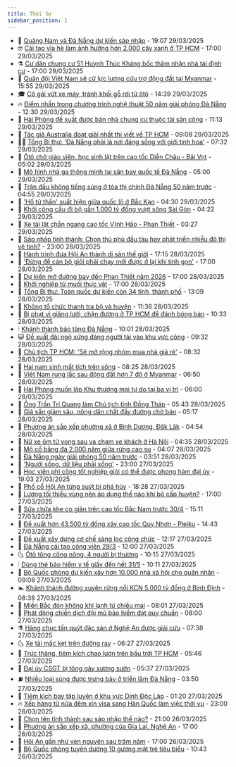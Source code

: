 ```yaml
---
title: Thời Sự
sidebar_position: 1
---
```


<!-- vnexpress-thoi-su:START -->
- 🦒 [Quảng Nam và Đà Nẵng dự kiến sáp nhập](https://vnexpress.net/quang-nam-va-da-nang-du-kien-sap-nhap-4867606.html) - 19:07 29/03/2025
- 🤓 [Cải tạo vỉa hè làm ảnh hưởng hơn 2.000 cây xanh ở TP HCM](https://vnexpress.net/cai-tao-via-he-lam-anh-huong-hon-2-000-cay-xanh-o-tp-hcm-4867451.html) - 17:00 29/03/2025
- ⚗️ [Cư dân chung cư 51 Huỳnh Thúc Kháng bốc thăm nhận nhà tái định cư](https://vnexpress.net/cu-dan-chung-cu-51-huynh-thuc-khang-boc-tham-nhan-nha-tai-dinh-cu-4866762.html) - 17:00 29/03/2025
- 🌊 [Quân đội Việt Nam sẽ cử lực lượng cứu trợ động đất tại Myanmar](https://vnexpress.net/quan-doi-viet-nam-se-cu-luc-luong-cuu-tro-dong-dat-tai-myanmar-4867588.html) - 15:55 29/03/2025
- 🎓 [Cô gái vứt xe máy, tránh khối gỗ rơi từ ôtô](https://vnexpress.net/co-gai-vut-xe-may-tranh-khoi-go-roi-tu-oto-4867565.html) - 14:39 29/03/2025
- 🔥 [Điểm nhấn trong chương trình nghệ thuật 50 năm giải phóng Đà Nẵng](https://vnexpress.net/diem-nhan-trong-chuong-trinh-nghe-thuat-50-nam-giai-phong-da-nang-4867552.html) - 12:30 29/03/2025
- 🦏 [Hải Phòng đề xuất được bán nhà chung cư thuộc tài sản công](https://vnexpress.net/hai-phong-de-xuat-duoc-ban-nha-chung-cu-thuoc-tai-san-cong-4867435.html) - 11:13 29/03/2025
- 👺 [Tác giả Australia đoạt giải nhất thi viết về TP HCM](https://vnexpress.net/tac-gia-australia-doat-giai-nhat-thi-viet-ve-tp-hcm-4867256.html) - 09:08 29/03/2025
- 🧑‍🏫 [Tổng Bí thư: &#39;Đà Nẵng phải là nơi đáng sống với giới tinh hoa&#39;](https://vnexpress.net/tong-bi-thu-da-nang-phai-la-noi-dang-song-voi-gioi-tinh-hoa-4867428.html) - 07:32 29/03/2025
- 🚦 [Ôtô chở giáo viên, học sinh lật trên cao tốc Diễn Châu - Bãi Vọt](https://vnexpress.net/oto-cho-giao-vien-hoc-sinh-lat-tren-cao-toc-dien-chau-bai-vot-4867398.html) - 05:02 29/03/2025
- 🎉 [Mô hình nhà ga thông minh tại sân bay quốc tế Đà Nẵng](https://vnexpress.net/mo-hinh-nha-ga-thong-minh-tai-san-bay-quoc-te-da-nang-4867396.html) - 05:00 29/03/2025
- 🦒 [Trận đấu không tiếng súng ở tòa thị chính Đà Nẵng 50 năm trước](https://vnexpress.net/tran-dau-khong-tieng-sung-o-toa-thi-chinh-da-nang-50-nam-truoc-4867268.html) - 04:55 29/03/2025
- 🤗 [&#39;Hố tử thần&#39; xuất hiện giữa quốc lộ ở Bắc Kạn](https://vnexpress.net/ho-tu-than-xuat-hien-giua-quoc-lo-o-bac-kan-4867373.html) - 04:30 29/03/2025
- 💼 [Khởi công cầu đi bộ gần 1.000 tỷ đồng vượt sông Sài Gòn](https://vnexpress.net/khoi-cong-cau-di-bo-gan-1-000-ty-dong-vuot-song-sai-gon-4867381.html) - 04:22 29/03/2025
- 🤩 [Xe tải lật chắn ngang cao tốc Vĩnh Hảo - Phan Thiết](https://vnexpress.net/xe-tai-lat-chan-ngang-cao-toc-vinh-hao-phan-thiet-4867324.html) - 03:27 29/03/2025
- 🤡 [Sáp nhập tỉnh thành: Chọn thủ phủ đầu tàu hay phát triển nhiều đô thị vệ tinh?](https://vnexpress.net/sap-nhap-tinh-thanh-chon-thu-phu-dau-tau-hay-phat-trien-nhieu-do-thi-ve-tinh-vnepre-4866752.html) - 23:00 28/03/2025
- 💯 [Hành trình đưa Hội An thành di sản thế giới](https://vnexpress.net/hanh-trinh-dua-hoi-an-thanh-di-san-the-gioi-4865789.html) - 17:15 28/03/2025
- 👺 [&#39;Đừng để cán bộ giỏi phải chạy mới được ở lại khi tinh gọn&#39;](https://vnexpress.net/dung-de-can-bo-gioi-phai-chay-moi-duoc-o-lai-khi-tinh-gon-4867214.html) - 17:00 28/03/2025
- 🌮 [Dự kiến mở đường bay đến Phan Thiết năm 2026](https://vnexpress.net/du-kien-mo-duong-bay-den-phan-thiet-nam-2026-4867143.html) - 17:00 28/03/2025
- 🥸 [Khởi nghiệp từ muối thực vật](https://vnexpress.net/khoi-nghiep-tu-muoi-thuc-vat-4865707.html) - 17:00 28/03/2025
- 🐻 [Tổng Bí thư: Toàn quốc dự kiến còn 34 tỉnh, thành phố](https://vnexpress.net/tong-bi-thu-toan-quoc-du-kien-con-34-tinh-thanh-pho-4867220.html) - 13:09 28/03/2025
- 👀 [Không tổ chức thanh tra bộ và huyện](https://vnexpress.net/khong-to-chuc-thanh-tra-bo-va-huyen-4867205.html) - 11:36 28/03/2025
- 🤔 [Bị phạt vì giăng lưới, chặn đường ở TP HCM để đánh bóng bàn](https://vnexpress.net/bi-phat-vi-giang-luoi-chan-duong-o-tp-hcm-de-danh-bong-ban-4867186.html) - 10:33 28/03/2025
- 🕯 [Khánh thành bảo tàng Đà Nẵng](https://vnexpress.net/khanh-thanh-bao-tang-da-nang-4866989.html) - 10:01 28/03/2025
- 😺 [Đề xuất đãi ngộ xứng đáng người tài vào khu vực công](https://vnexpress.net/de-xuat-dai-ngo-xung-dang-nguoi-tai-vao-khu-vuc-cong-4867107.html) - 09:32 28/03/2025
- 🦆 [Chủ tịch TP HCM: &#39;Sẽ mở rộng nhóm mua nhà giá rẻ&#39;](https://vnexpress.net/chu-tich-tp-hcm-se-mo-rong-nhom-mua-nha-gia-re-4867049.html) - 08:32 28/03/2025
- 🧰 [Hai nam sinh mất tích trên sông](https://vnexpress.net/hai-nam-sinh-mat-tich-tren-song-4866966.html) - 08:25 28/03/2025
- 🦍 [Việt Nam rung lắc sau động đất hơn 7 độ ở Myanmar](https://vnexpress.net/viet-nam-rung-lac-sau-dong-dat-hon-7-do-o-myanmar-4867036-tong-thuat.html) - 06:50 28/03/2025
- 🧰 [Hải Phòng muốn lập Khu thương mại tự do tại ba vị trí](https://vnexpress.net/hai-phong-muon-lap-khu-thuong-mai-tu-do-tai-ba-vi-tri-4867008.html) - 06:00 28/03/2025
- 💃 [Ông Trần Trí Quang làm Chủ tịch tỉnh Đồng Tháp](https://vnexpress.net/ong-tran-tri-quang-lam-chu-tich-tinh-dong-thap-4867014.html) - 05:43 28/03/2025
- 🧰 [Giá sắn giảm sâu, nông dân chất đầy đường chờ bán](https://vnexpress.net/gia-san-giam-sau-nong-dan-chat-day-duong-cho-ban-4866247.html) - 05:17 28/03/2025
- 🚀 [Phương án sắp xếp phường xã ở Bình Dương, Đăk Lăk](https://vnexpress.net/phuong-an-sap-xep-phuong-xa-o-binh-duong-dak-lak-4866759.html) - 04:54 28/03/2025
- 🎊 [Nữ xe ôm tử vong sau va chạm xe khách ở Hà Nội](https://vnexpress.net/nu-xe-om-tu-vong-sau-va-cham-xe-khach-o-ha-noi-4866933.html) - 04:35 28/03/2025
- 🤭 [Mộ cổ bằng đá 2.000 năm giữa rừng cao su](https://vnexpress.net/mo-co-bang-da-2-000-nam-giua-rung-cao-su-4850682.html) - 04:07 28/03/2025
- 🤗 [Đà Nẵng ngày giải phóng 50 năm trước](https://vnexpress.net/da-nang-ngay-giai-phong-50-nam-truoc-4866756.html) - 03:51 28/03/2025
- 🌈 [&#39;Người sống, dữ liệu phải sống&#39;](https://vnexpress.net/nguoi-song-du-lieu-phai-song-4865856.html) - 23:00 27/03/2025
- 🦣 [Học viên phi công tốt nghiệp giỏi có thể được phong hàm đại úy](https://vnexpress.net/hoc-vien-phi-cong-tot-nghiep-gioi-co-the-duoc-phong-ham-dai-uy-4866761.html) - 19:03 27/03/2025
- 🎡 [Phố cổ Hội An từng suýt bị phá hủy](https://vnexpress.net/pho-co-hoi-an-tung-suyt-bi-pha-huy-4865774.html) - 18:28 27/03/2025
- 🦏 [Lương tối thiểu vùng nên áp dụng thế nào khi bỏ cấp huyện?](https://vnexpress.net/luong-toi-thieu-vung-nen-ap-dung-the-nao-khi-bo-cap-huyen-vnepre-4866731.html) - 17:00 27/03/2025
- 🎊 [Sửa chữa khe co giãn trên cao tốc Bắc Nam trước 30/4](https://vnexpress.net/sua-chua-khe-co-gian-tren-cao-toc-bac-nam-truoc-30-4-4866765.html) - 15:11 27/03/2025
- 🫶 [Đề xuất hơn 43.500 tỷ đồng xây cao tốc Quy Nhơn - Pleiku](https://vnexpress.net/de-xuat-hon-43-500-ty-dong-xay-cao-toc-quy-nhon-pleiku-4866753.html) - 14:43 27/03/2025
- 🤔 [Đề xuất xây dựng cơ chế sàng lọc công chức](https://vnexpress.net/de-xuat-xay-dung-co-che-sang-loc-cong-chuc-4866738.html) - 12:17 27/03/2025
- 🤠 [Đà Nẵng cải tạo công viên 29/3](https://vnexpress.net/da-nang-cai-tao-cong-vien-29-3-4866726.html) - 12:00 27/03/2025
- 🌜 [Ôtô tông công nông, 4 người bị thương](https://vnexpress.net/oto-tong-cong-nong-4-nguoi-bi-thuong-4866660.html) - 10:15 27/03/2025
- 🕯 [Dùng thẻ bảo hiểm y tế giấy đến hết 31/5](https://vnexpress.net/dung-the-bao-hiem-y-te-giay-den-het-31-5-4866667.html) - 10:11 27/03/2025
- 🤔 [Bộ Quốc phòng dự kiến xây hơn 10.000 nhà xã hội cho quân nhân](https://vnexpress.net/bo-quoc-phong-du-kien-xay-hon-10-000-nha-xa-hoi-cho-quan-nhan-4866560.html) - 09:08 27/03/2025
- 🏊 [Khánh thành đường xuyên rừng nối KCN 5.000 tỷ đồng ở Bình Định](https://vnexpress.net/khanh-thanh-duong-xuyen-rung-noi-kcn-5-000-ty-dong-o-binh-dinh-4866562.html) - 08:38 27/03/2025
- 🌮 [Miền Bắc đón không khí lạnh từ chiều mai](https://vnexpress.net/mien-bac-don-khong-khi-lanh-tu-chieu-mai-4866593.html) - 08:01 27/03/2025
- 🫣 [Phát động chiến dịch đội mũ bảo hiểm đạt quy chuẩn](https://vnexpress.net/phat-dong-chien-dich-doi-mu-bao-hiem-dat-quy-chuan-4866489.html) - 08:00 27/03/2025
- ⚗️ [Hàng chục tấn quýt đặc sản ở Nghệ An được giải cứu](https://vnexpress.net/hang-chuc-tan-quyt-dac-san-o-nghe-an-duoc-giai-cuu-4866572.html) - 07:38 27/03/2025
- 🌜 [Xe tải mắc kẹt trên đường ray](https://vnexpress.net/xe-tai-mac-ket-tren-duong-ray-4866547.html) - 06:27 27/03/2025
- 🌁 [Trực thăng, tiêm kích chao lượn trên bầu trời TP HCM](https://vnexpress.net/truc-thang-tiem-kich-chao-luon-tren-bau-troi-tp-hcm-4866528.html) - 05:46 27/03/2025
- 🐲 [Đại úy CSGT bị tông gãy xương sườn](https://vnexpress.net/dai-uy-csgt-bi-tong-gay-xuong-suon-4866485.html) - 05:37 27/03/2025
- ⛽️ [Nhiều loại súng được trưng bày ở triển lãm Đà Nẵng](https://vnexpress.net/nhieu-loai-sung-duoc-trung-bay-o-trien-lam-da-nang-4866357.html) - 03:50 27/03/2025
- 🗽 [Tiêm kích bay tập luyện ở khu vực Dinh Độc Lập](https://vnexpress.net/tiem-kich-bay-tap-luyen-o-khu-vuc-dinh-doc-lap-4866301.html) - 01:20 27/03/2025
- 🔥 [Xếp hàng từ nửa đêm xin visa sang Hàn Quốc làm việc thời vụ](https://vnexpress.net/xep-hang-tu-nua-dem-xin-visa-sang-han-quoc-lam-viec-thoi-vu-4866263.html) - 23:00 26/03/2025
- 💯 [Chọn tên tỉnh thành sau sáp nhập thế nào?](https://vnexpress.net/chon-ten-tinh-thanh-sau-sap-nhap-the-nao-vnepre-4863722.html) - 21:00 26/03/2025
- 🦆 [Phương án sắp xếp xã, phường của Gia Lai, Nghệ An](https://vnexpress.net/phuong-an-sap-xep-xa-phuong-cua-gia-lai-nghe-an-4866259.html) - 17:00 26/03/2025
- 🫣 [Hội An gần như vẹn nguyên sau trăm năm](https://vnexpress.net/hoi-an-gan-nhu-ven-nguyen-sau-tram-nam-4865634.html) - 17:00 26/03/2025
- 🤡 [Bộ Quốc phòng tuyên dương 10 gương mặt trẻ tiêu biểu](https://vnexpress.net/bo-quoc-phong-tuyen-duong-10-guong-mat-tre-tieu-bieu-4866237.html) - 10:43 26/03/2025<!-- vnexpress-thoi-su:END -->